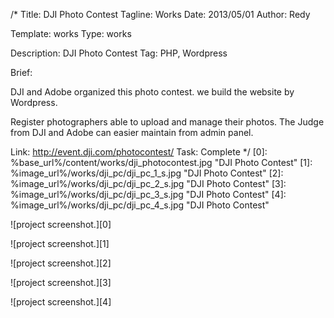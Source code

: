 /*
Title: DJI Photo Contest
Tagline: Works
Date: 2013/05/01
Author: Redy

Template: works
Type: works

Description: DJI Photo Contest
Tag: PHP, Wordpress

Brief: <p>DJI and Adobe organized this photo contest. we build the website by Wordpress.</p><p>Register photographers able to upload and manage their photos. The Judge from DJI and Adobe can easier maintain from admin panel.</p>

Link: http://event.dji.com/photocontest/
Task: Complete
*/
[0]: %base_url%/content/works/dji_photocontest.jpg  "DJI Photo Contest"
[1]: %image_url%/works/dji_pc/dji_pc_1_s.jpg  "DJI Photo Contest"
[2]: %image_url%/works/dji_pc/dji_pc_2_s.jpg  "DJI Photo Contest"
[3]: %image_url%/works/dji_pc/dji_pc_3_s.jpg  "DJI Photo Contest"
[4]: %image_url%/works/dji_pc/dji_pc_4_s.jpg  "DJI Photo Contest"

![project screenshot.][0]

![project screenshot.][1]

![project screenshot.][2]

![project screenshot.][3]

![project screenshot.][4]